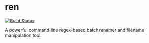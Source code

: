 # ren 
[![Build Status](https://travis-ci.org/icasdri/ren.svg?branch=master)](https://travis-ci.org/icasdri/ren)

A powerful command-line regex-based batch renamer and filename manipulation tool.
